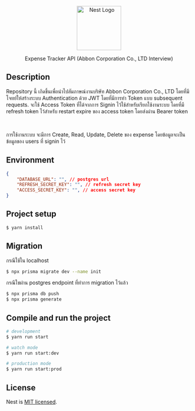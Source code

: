 <p align="center">
  <a href="http://nestjs.com/" target="blank"><img src="https://nestjs.com/img/logo-small.svg" width="120" alt="Nest Logo" /></a>
</p>

[circleci-image]: https://img.shields.io/circleci/build/github/nestjs/nest/master?token=abc123def456
[circleci-url]: https://circleci.com/gh/nestjs/nest

  <p align="center">Expense Tracker API (Abbon Corporation Co., LTD Interview)</p>

## Description

<p align="start">Repository นี้ เกิดขึ้นเพื่อนำไปสัมภาษณ์งานบริษัท Abbon Corporation Co., LTD โดยที่มีโจทย์ให้สร้างระบบ Authentication ด้วย JWT โดยที่มีการทำ Token แบบ subsequent requests. จะใช้ Access Token ที่ได้จากการ Signin ไว้ใช้สำหรับเรียกใช้งานระบบ โดยที่มี refresh token ไว้สำหรับ restart expire ของ access token โดยส่งผ่าน Bearer token</p>
<br />

<p align="start">การใช้งานระบบ จะมีการ Create, Read, Update, Delete ของ expense โดยข้อมูลจะเป็นข้อมูลของ users ที่ signin ไว้</p>


## Environment

```json
{
    "DATABASE_URL": "", // postgres url
    "REFRESH_SECRET_KEY": "", // refresh secret key
    "ACCESS_SECRET_KEY": "", // access secret key 
}
```


## Project setup

```bash
$ yarn install
```

## Migration
<p align="start">กรณีใช้ใน localhost</p>

```bash
$ npx prisma migrate dev --name init 
```

<p align="start">กรณีใชผ่าน postgres endpoint ที่ทำการ migration ไว้แล้ว</p>

```bash
$ npx prisma db push
$ npx prisma generate
```

## Compile and run the project

```bash
# development
$ yarn run start

# watch mode
$ yarn run start:dev

# production mode
$ yarn run start:prod
```

## License

Nest is [MIT licensed](https://github.com/nestjs/nest/blob/master/LICENSE).
